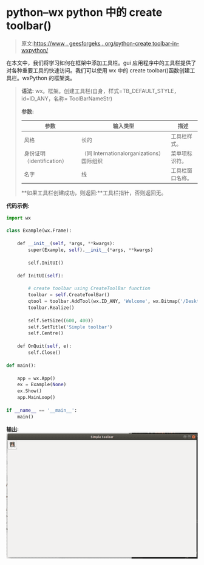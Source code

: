 # python–wx python 中的 create toolbar()

> 原文:[https://www . geesforgeks . org/python-create toolbar-in-wxpython/](https://www.geeksforgeeks.org/python-createtoolbar-in-wxpython/)

在本文中，我们将学习如何在框架中添加工具栏。gui 应用程序中的工具栏提供了对各种重要工具的快速访问。我们可以使用 wx 中的 create toolbar()函数创建工具栏。wxPython 的框架类。

> **语法:** wx。框架。创建工具栏(自身，样式=TB_DEFAULT_STYLE，id=ID_ANY，名称= ToolBarNameStr)
> 
> **参数:**
> 
> | 参数 | 输入类型 | 描述 |
> | --- | --- | --- |
> | 风格 | 长的 | 工具栏样式。 |
> | 身份证明（identification） | （同 Internationalorganizations）国际组织 | 菜单项标识符。 |
> | 名字 | 线 | 工具栏窗口名称。 |
> 
> **如果工具栏创建成功，则返回:**工具栏指针，否则返回无。

**代码示例:**

```py
import wx

class Example(wx.Frame):

    def __init__(self, *args, **kwargs):
        super(Example, self).__init__(*args, **kwargs)

        self.InitUI()

    def InitUI(self):

        # create toolbar using CreateToolBar function
        toolbar = self.CreateToolBar()
        qtool = toolbar.AddTool(wx.ID_ANY, 'Welcome', wx.Bitmap('/Desktop/wxPython/images.png'))
        toolbar.Realize()

        self.SetSize((600, 400))
        self.SetTitle('Simple toolbar')
        self.Centre()

    def OnQuit(self, e):
        self.Close()

def main():

    app = wx.App()
    ex = Example(None)
    ex.Show()
    app.MainLoop()

if __name__ == '__main__':
    main()
```

**输出:**
![](img/841399990f32b3aaf0f181788aa1c55b.png)